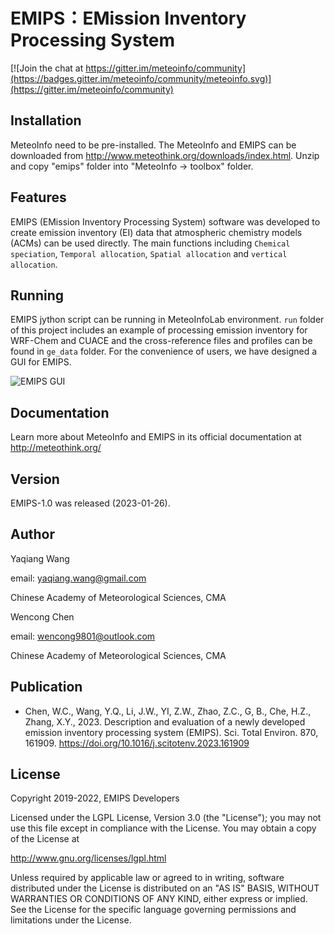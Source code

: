 EMIPS：EMission Inventory Processing System
============================================

[![Join the chat at https://gitter.im/meteoinfo/community](https://badges.gitter.im/meteoinfo/community/meteoinfo.svg)](https://gitter.im/meteoinfo/community)

Installation
------------

MeteoInfo need to be pre-installed. The MeteoInfo and EMIPS can be downloaded from 
http://www.meteothink.org/downloads/index.html. Unzip and copy "emips" folder into "MeteoInfo -> toolbox" folder.

Features
--------

EMIPS (EMission Inventory Processing System) software was developed to create emission inventory (EI) data
that atmospheric chemistry models (ACMs) can be used directly. The main functions including ``Chemical speciation``,
``Temporal allocation``, ``Spatial allocation`` and ``vertical allocation``. 

Running
-------

EMIPS jython script can be running in MeteoInfoLab environment. ``run`` folder of this project
includes an example of processing emission inventory for WRF-Chem and CUACE and the cross-reference
files and profiles can be found in ``ge_data`` folder. 
For the convenience of users, we have designed a GUI for EMIPS.

![EMIPS GUI](EMIPS.jpg)

Documentation
-------------

Learn more about MeteoInfo and EMIPS in its official documentation at http://meteothink.org/

Version
-------

EMIPS-1.0 was released (2023-01-26).

Author
------

Yaqiang Wang

email: yaqiang.wang@gmail.com

Chinese Academy of Meteorological Sciences, CMA

Wencong Chen

email: wencong9801@outlook.com

Chinese Academy of Meteorological Sciences, CMA

Publication
-----------

- Chen, W.C., Wang, Y.Q., Li, J.W., YI, Z.W., Zhao, Z.C., G, B., Che, H.Z., Zhang, X.Y., 2023. 
Description and evaluation of a newly developed emission inventory processing system (EMIPS). 
Sci. Total Environ. 870, 161909. https://doi.org/10.1016/j.scitotenv.2023.161909

License
-------

Copyright 2019-2022, EMIPS Developers

Licensed under the LGPL License, Version 3.0 (the "License");
you may not use this file except in compliance with the License.
You may obtain a copy of the License at

  http://www.gnu.org/licenses/lgpl.html

Unless required by applicable law or agreed to in writing, software
distributed under the License is distributed on an "AS IS" BASIS,
WITHOUT WARRANTIES OR CONDITIONS OF ANY KIND, either express or implied.
See the License for the specific language governing permissions and
limitations under the License.